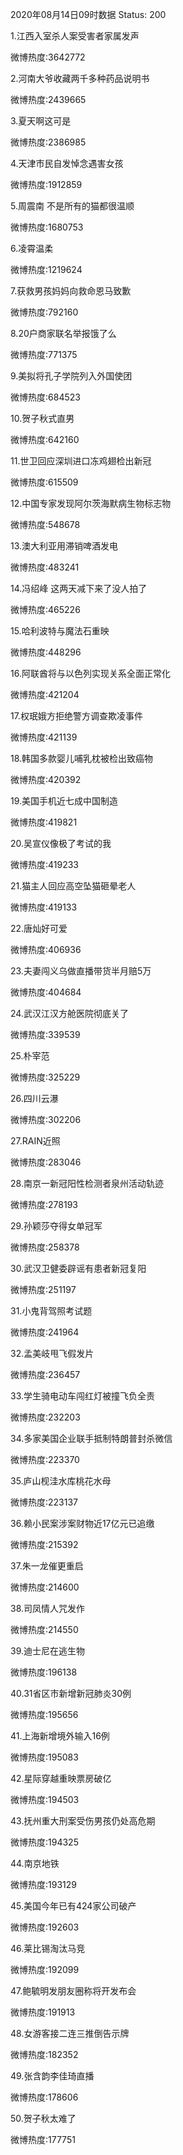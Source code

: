 2020年08月14日09时数据
Status: 200

1.江西入室杀人案受害者家属发声

微博热度:3642772

2.河南大爷收藏两千多种药品说明书

微博热度:2439665

3.夏天啊这可是

微博热度:2386985

4.天津市民自发悼念遇害女孩

微博热度:1912859

5.周震南 不是所有的猫都很温顺

微博热度:1680753

6.凌霄温柔

微博热度:1219624

7.获救男孩妈妈向救命恩马致歉

微博热度:792160

8.20户商家联名举报饿了么

微博热度:771375

9.美拟将孔子学院列入外国使团

微博热度:684523

10.贺子秋式直男

微博热度:642160

11.世卫回应深圳进口冻鸡翅检出新冠

微博热度:615509

12.中国专家发现阿尔茨海默病生物标志物

微博热度:548678

13.澳大利亚用滞销啤酒发电

微博热度:483241

14.冯绍峰 这两天减下来了没人拍了

微博热度:465226

15.哈利波特与魔法石重映

微博热度:448296

16.阿联酋将与以色列实现关系全面正常化

微博热度:421204

17.权珉娥方拒绝警方调查欺凌事件

微博热度:421139

18.韩国多款婴儿哺乳枕被检出致癌物

微博热度:420392

19.美国手机近七成中国制造

微博热度:419821

20.吴宣仪像极了考试的我

微博热度:419233

21.猫主人回应高空坠猫砸晕老人

微博热度:419133

22.唐灿好可爱

微博热度:406936

23.夫妻闯义乌做直播带货半月赔5万

微博热度:404684

24.武汉江汉方舱医院彻底关了

微博热度:339539

25.朴宰范

微博热度:325229

26.四川云瀑

微博热度:302206

27.RAIN近照

微博热度:283046

28.南京一新冠阳性检测者泉州活动轨迹

微博热度:278193

29.孙颖莎夺得女单冠军

微博热度:258378

30.武汉卫健委辟谣有患者新冠复阳

微博热度:251197

31.小鬼背驾照考试题

微博热度:241964

32.孟美岐甩飞假发片

微博热度:236457

33.学生骑电动车闯红灯被撞飞负全责

微博热度:232203

34.多家美国企业联手抵制特朗普封杀微信

微博热度:223370

35.庐山枧洼水库桃花水母

微博热度:223137

36.赖小民案涉案财物近17亿元已追缴

微博热度:215392

37.朱一龙催更重启

微博热度:214600

38.司凤情人咒发作

微博热度:214550

39.迪士尼在逃生物

微博热度:196138

40.31省区市新增新冠肺炎30例

微博热度:195656

41.上海新增境外输入16例

微博热度:195083

42.星际穿越重映票房破亿

微博热度:194503

43.抚州重大刑案受伤男孩仍处高危期

微博热度:194325

44.南京地铁

微博热度:193129

45.美国今年已有424家公司破产

微博热度:192603

46.莱比锡淘汰马竞

微博热度:192099

47.鲍毓明发朋友圈称将开发布会

微博热度:191913

48.女游客接二连三推倒告示牌

微博热度:182352

49.张含韵李佳琦直播

微博热度:178606

50.贺子秋太难了

微博热度:177751


